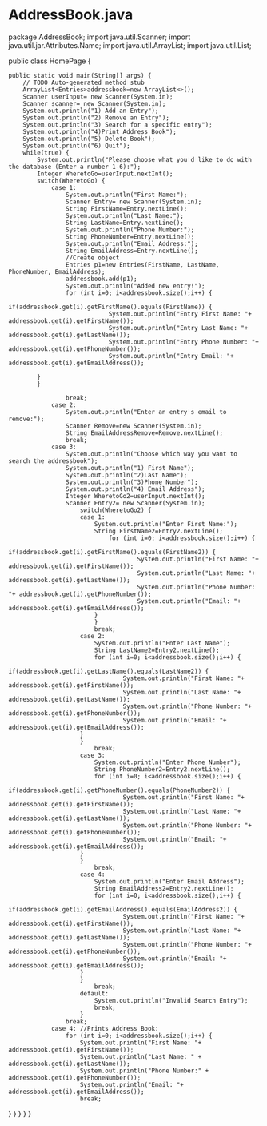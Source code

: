 # AddressBook.java
package AddressBook;
import java.util.Scanner;
import java.util.jar.Attributes.Name;
import java.util.ArrayList;
import java.util.List;

public class HomePage {

	public static void main(String[] args) {
		// TODO Auto-generated method stub
		ArrayList<Entries>addressbook=new ArrayList<>();
		Scanner userInput= new Scanner(System.in);
		Scanner scanner= new Scanner(System.in);
		System.out.println("1) Add an Entry");
		System.out.println("2) Remove an Entry");
		System.out.println("3) Search for a specific entry"); 
		System.out.println("4)Print Address Book");
		System.out.println("5) Delete Book");
		System.out.println("6) Quit"); 
		while(true) {
			System.out.println("Please choose what you'd like to do with the database (Enter a number 1-6):");
			Integer WheretoGo=userInput.nextInt();
			switch(WheretoGo) {
				case 1:
					System.out.println("First Name:");
					Scanner Entry= new Scanner(System.in);
					String FirstName=Entry.nextLine();
					System.out.println("Last Name:");
					String LastName=Entry.nextLine();
					System.out.println("Phone Number:");
					String PhoneNumber=Entry.nextLine();
					System.out.println("Email Address:");
					String EmailAddress=Entry.nextLine();
					//Create object 
					Entries p1=new Entries(FirstName, LastName, PhoneNumber, EmailAddress);
					addressbook.add(p1);
					System.out.println("Added new entry!");
					for (int i=0; i<addressbook.size();i++) {
							if(addressbook.get(i).getFirstName().equals(FirstName)) {
								System.out.println("Entry First Name: "+ addressbook.get(i).getFirstName());
								System.out.println("Entry Last Name: "+ addressbook.get(i).getLastName());
								System.out.println("Entry Phone Number: "+ addressbook.get(i).getPhoneNumber());		
								System.out.println("Entry Email: "+ addressbook.get(i).getEmailAddress());
								
			}
			}
					
					break;
				case 2:
					System.out.println("Enter an entry's email to remove:");
					Scanner Remove=new Scanner(System.in);
					String EmailAddressRemove=Remove.nextLine();
					break;
				case 3:
					System.out.println("Choose which way you want to search the addressbook");
					System.out.println("1) First Name");
					System.out.println("2)Last Name");
					System.out.println("3)Phone Number");
					System.out.println("4) Email Address");
					Integer WheretoGo2=userInput.nextInt();
					Scanner Entry2= new Scanner(System.in);
						switch(WheretoGo2) {
						case 1: 
							System.out.println("Enter First Name:");
							String FirstName2=Entry2.nextLine();
								for (int i=0; i<addressbook.size();i++) {
									if(addressbook.get(i).getFirstName().equals(FirstName2)) {
										System.out.println("First Name: "+ addressbook.get(i).getFirstName());
										System.out.println("Last Name: "+ addressbook.get(i).getLastName());
										System.out.println("Phone Number: "+ addressbook.get(i).getPhoneNumber());		
										System.out.println("Email: "+ addressbook.get(i).getEmailAddress());
							}
							}
							break;
						case 2:
							System.out.println("Enter Last Name");
							String LastName2=Entry2.nextLine();
							for (int i=0; i<addressbook.size();i++) {
								if(addressbook.get(i).getLastName().equals(LastName2)) {
									System.out.println("First Name: "+ addressbook.get(i).getFirstName());
									System.out.println("Last Name: "+ addressbook.get(i).getLastName());
									System.out.println("Phone Number: "+ addressbook.get(i).getPhoneNumber());		
									System.out.println("Email: "+ addressbook.get(i).getEmailAddress());
						}
						}
							break;
						case 3:
							System.out.println("Enter Phone Number");
							String PhoneNumber2=Entry2.nextLine();
							for (int i=0; i<addressbook.size();i++) {
								if(addressbook.get(i).getPhoneNumber().equals(PhoneNumber2)) {
									System.out.println("First Name: "+ addressbook.get(i).getFirstName());
									System.out.println("Last Name: "+ addressbook.get(i).getLastName());
									System.out.println("Phone Number: "+ addressbook.get(i).getPhoneNumber());		
									System.out.println("Email: "+ addressbook.get(i).getEmailAddress());
						}
						}
							break;
						case 4: 
							System.out.println("Enter Email Address");
							String EmailAddress2=Entry2.nextLine();
							for (int i=0; i<addressbook.size();i++) {
								if(addressbook.get(i).getEmailAddress().equals(EmailAddress2)) {
									System.out.println("First Name: "+ addressbook.get(i).getFirstName());
									System.out.println("Last Name: "+ addressbook.get(i).getLastName());
									System.out.println("Phone Number: "+ addressbook.get(i).getPhoneNumber());		
									System.out.println("Email: "+ addressbook.get(i).getEmailAddress());
						}
						}
							break;
						default:
							System.out.println("Invalid Search Entry");
							break;
						}
					break;
				case 4: //Prints Address Book:
					for (int i=0; i<addressbook.size();i++) {
						System.out.println("First Name: "+ addressbook.get(i).getFirstName());
						System.out.println("Last Name: " + addressbook.get(i).getLastName());
						System.out.println("Phone Number:" + addressbook.get(i).getPhoneNumber());		
						System.out.println("Email: "+ addressbook.get(i).getEmailAddress());
						break;
}
	}
}
}
}
